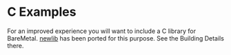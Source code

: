 # C Examples

For an improved experience you will want to include a C library for BareMetal. [newlib](https://github.com/ReturnInfinity/BareMetal-newlib4) has been ported for this purpose. See the Building Details there.
